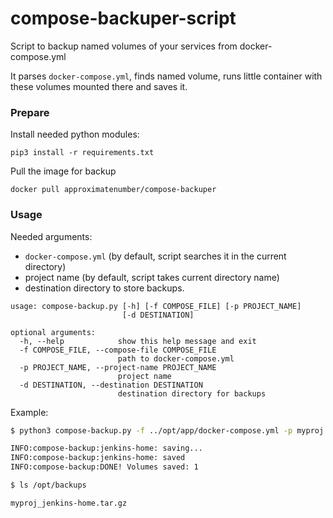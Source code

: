 # compose-backuper-script

Script to backup named volumes of your services from docker-compose.yml

It parses `docker-compose.yml`, finds named volume, runs little container with these volumes mounted there and saves it.

### Prepare

Install needed python modules:

`pip3 install -r requirements.txt`

Pull the image for backup

`docker pull approximatenumber/compose-backuper`

### Usage

Needed arguments:

- `docker-compose.yml` (by default, script searches it in the current directory)
- project name (by default, script takes current directory name)
- destination directory to store backups.

```
usage: compose-backup.py [-h] [-f COMPOSE_FILE] [-p PROJECT_NAME]
                         [-d DESTINATION]

optional arguments:
  -h, --help            show this help message and exit
  -f COMPOSE_FILE, --compose-file COMPOSE_FILE
                        path to docker-compose.yml
  -p PROJECT_NAME, --project-name PROJECT_NAME
                        project name
  -d DESTINATION, --destination DESTINATION
                        destination directory for backups
```

Example:

```bash
$ python3 compose-backup.py -f ../opt/app/docker-compose.yml -p myproj -d /opt/backups/

INFO:compose-backup:jenkins-home: saving...
INFO:compose-backup:jenkins-home: saved
INFO:compose-backup:DONE! Volumes saved: 1

$ ls /opt/backups

myproj_jenkins-home.tar.gz
```
